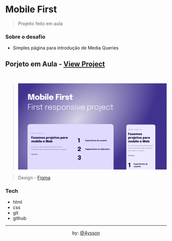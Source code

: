 # Mobile First

> Projeito feito em aula

### Sobre o desafio

- Simples página para introdução de Media Queries

## Porjeto em Aula - [View Project](https://alrenp.github.io/foguetes/Explorer/classes/stage03/class02/)

<br>

> ![preview](./images/cover.jpg)

> Design - [Figma](<https://www.figma.com/file/HQhvUx6M24hXZYJTQyKmjp/Explorer-Stage-03-Projeto-02-(Copy)?type=design&node-id=203-412&mode=design&t=7yfUb1OWHUp8iCBb-0>)

### Tech

- html
- css
- git
- github
<hr>
<div align="center">
by: 
 <a href="https://www.instagram.com/4ysson/"> 
  @4ysson
 </a>
</div>
